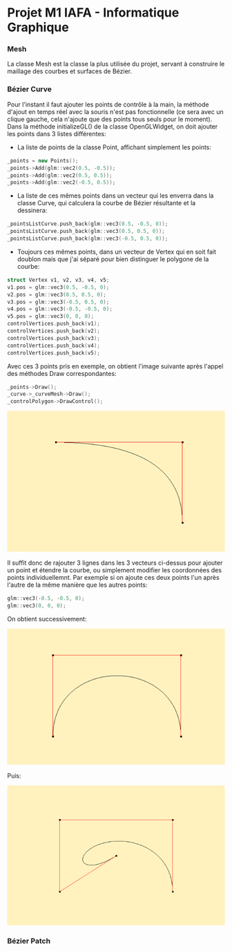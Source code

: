 # Projet M1 IAFA - Informatique Graphique

### Mesh
La classe Mesh est la classe la plus utilisée du projet, servant à construire le maillage des courbes et surfaces de Bézier.

### Bézier Curve

Pour l'instant il faut ajouter les points de contrôle à la main, la méthode d'ajout en temps réel avec la souris n'est pas fonctionnelle (ce sera avec un clique gauche,
cela n'ajoute que des points tous seuls pour le moment).
Dans la méthode initializeGL() de la classe OpenGLWidget, on doit ajouter les points dans 3 listes différentes:
- La liste de points de la classe Point, affichant simplement les points:
```	cpp
_points = new Points();
_points->Add(glm::vec2(0.5, -0.5));
_points->Add(glm::vec2(0.5, 0.5));
_points->Add(glm::vec2(-0.5, 0.5));
```
- La liste de ces mêmes points dans un vecteur qui les enverra dans la classe Curve, qui calculera la courbe de Bézier résultante et la dessinera:
``` cpp
_pointsListCurve.push_back(glm::vec3(0.5, -0.5, 0));
_pointsListCurve.push_back(glm::vec3(0.5, 0.5, 0));
_pointsListCurve.push_back(glm::vec3(-0.5, 0.5, 0));
```
- Toujours ces mêmes points, dans un vecteur de Vertex qui en soit fait doublon mais que j'ai séparé pour bien distinguer le polygone de la courbe:
``` cpp
struct Vertex v1, v2, v3, v4, v5;
v1.pos = glm::vec3(0.5, -0.5, 0);
v2.pos = glm::vec3(0.5, 0.5, 0);
v3.pos = glm::vec3(-0.5, 0.5, 0);
v4.pos = glm::vec3(-0.5, -0.5, 0);
v5.pos = glm::vec3(0, 0, 0);
controlVertices.push_back(v1);
controlVertices.push_back(v2);
controlVertices.push_back(v3);
controlVertices.push_back(v4);
controlVertices.push_back(v5);
```
Avec ces 3 points pris en exemple, on obtient l'image suivante après l'appel des méthodes Draw correspondantes:
``` cpp
_points->Draw();
_curve->_curveMesh->Draw();
_controlPolygon->DrawControl();
```
![Bezier Curve 3 points](https://github.com/Julian-Villeneuve/BezierCurve/blob/main/res/Bezier3points.png)

Il suffit donc de rajouter 3 lignes dans les 3 vecteurs ci-dessus pour ajouter un point et étendre la courbe, ou simplement modifier les coordonnées des points individuellemnt.
Par exemple si on ajoute ces deux points l'un après l'autre de la même manière que les autres points:
``` cpp
glm::vec3(-0.5, -0.5, 0);
glm::vec3(0, 0, 0);
```
On obtient successivement:

![Bezier Curve 4 points](https://github.com/Julian-Villeneuve/BezierCurve/blob/main/res/Bezier4points.png)

Puis:

![Bezier Curve 5 points](https://github.com/Julian-Villeneuve/BezierCurve/blob/main/res/Bezier5points.png)


### Bézier Patch

